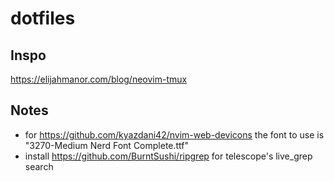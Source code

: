# dotfiles

## Inspo
https://elijahmanor.com/blog/neovim-tmux


## Notes
- for https://github.com/kyazdani42/nvim-web-devicons the font to use is "3270-Medium Nerd Font Complete.ttf"
- install https://github.com/BurntSushi/ripgrep for telescope's live_grep search
